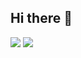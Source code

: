 ## Hi there 👋

<img src="https://github-readme-stats.vercel.app/api?username=kzwkt&show_icons=true&theme=radical">
<img src=https://github-readme-stats.vercel.app/api/top-langs/?username=yourusername &layout=compact />
<!--
**kzwkt/kzwkt** is a ✨ _special_ ✨ repository because its `README.md` (this file) appears on your GitHub profile.



Here are some ideas to get you started:

- 🔭 I’m currently working on ...
- 🌱 I’m currently learning ...
- 👯 I’m looking to collaborate on ...
- 🤔 I’m looking for help with ...
- 💬 Ask me about ...
- 📫 How to reach me: ...
- 😄 Pronouns: ...
- ⚡ Fun fact: ...
-->
